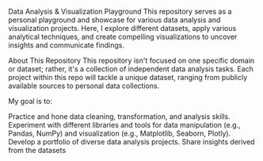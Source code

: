 Data Analysis & Visualization Playground
This repository serves as a personal playground and showcase for various data analysis and visualization projects. Here, I explore different datasets, apply various analytical techniques, and create compelling visualizations to uncover insights and communicate findings.

About This Repository
This repository isn't focused on one specific domain or dataset; rather, it's a collection of independent data analysis tasks. Each project within this repo will tackle a unique dataset, ranging from publicly available sources to personal data collections.

My goal is to:

Practice and hone data cleaning, transformation, and analysis skills.
Experiment with different libraries and tools for data manipulation (e.g., Pandas, NumPy) and visualization (e.g., Matplotlib, Seaborn, Plotly).
Develop a portfolio of diverse data analysis projects.
Share insights derived from the datasets
